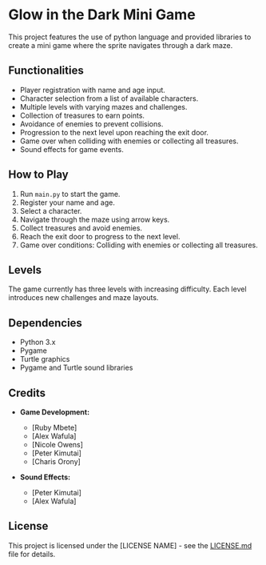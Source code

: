 # Glow in the Dark Mini Game 
This project features the use of python language and provided libraries to create a mini game where the sprite navigates through a dark maze.

## Functionalities

- Player registration with name and age input.
- Character selection from a list of available characters.
- Multiple levels with varying mazes and challenges.
- Collection of treasures to earn points.
- Avoidance of enemies to prevent collisions.
- Progression to the next level upon reaching the exit door.
- Game over when colliding with enemies or collecting all treasures.
- Sound effects for game events.

## How to Play

1. Run `main.py` to start the game.
2. Register your name and age.
3. Select a character.
4. Navigate through the maze using arrow keys.
5. Collect treasures and avoid enemies.
6. Reach the exit door to progress to the next level.
7. Game over conditions: Colliding with enemies or collecting all treasures.

## Levels

The game currently has three levels with increasing difficulty. Each level introduces new challenges and maze layouts.

## Dependencies

- Python 3.x
- Pygame
- Turtle graphics
- Pygame and Turtle sound libraries

## Credits

- **Game Development:**
  - [Ruby Mbete]
  - [Alex Wafula]
  - [Nicole Owens]
  - [Peter Kimutai]
  - [Charis Orony]

- **Sound Effects:**
  - [Peter Kimutai]
  - [Alex Wafula]
    
## License

This project is licensed under the [LICENSE NAME] - see the [LICENSE.md](LICENSE.md) file for details.
